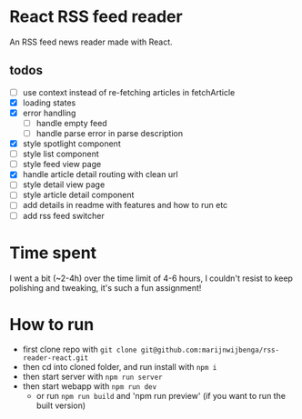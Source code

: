 # React RSS feed reader

An RSS feed news reader made with React.

## todos
- [ ] use context instead of re-fetching articles in fetchArticle
- [x] loading states
- [x] error handling
  - [ ] handle empty feed
  - [ ] handle parse error in parse description
- [x] style spotlight component
- [ ] style list component
- [ ] style feed view page
- [x] handle article detail routing with clean url
- [ ] style detail view page
- [ ] style article detail component
- [ ] add details in readme with features and how to run etc
- [ ] add rss feed switcher

# Time spent
I went a bit (~2-4h) over the time limit of 4-6 hours, I couldn't resist to keep polishing and tweaking, it's such a fun assignment!

# How to run
- first clone repo with `git clone git@github.com:marijnwijbenga/rss-reader-react.git`
- then cd into cloned folder, and run install with `npm i`
- then start server with `npm run server`
- then start webapp with `npm run dev`
  - or run `npm run build` and 'npm run preview' (if you want to run the built version)